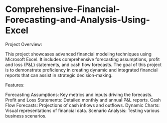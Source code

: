# Comprehensive-Financial-Forecasting-and-Analysis-Using-Excel

Project Overview:











This project showcases advanced financial modeling techniques using Microsoft Excel. It includes comprehensive forecasting assumptions, profit and loss (P&L) statements, and cash flow forecasts. The goal of this project is to demonstrate proficiency in creating dynamic and integrated financial reports that can assist in strategic decision-making.









Features:











Forecasting Assumptions: Key metrics and inputs driving the forecasts.
Profit and Loss Statements: Detailed monthly and annual P&L reports.
Cash Flow Forecasts: Projections of cash inflows and outflows.
Dynamic Charts: Visual representations of financial data.
Scenario Analysis: Testing various business scenarios.
